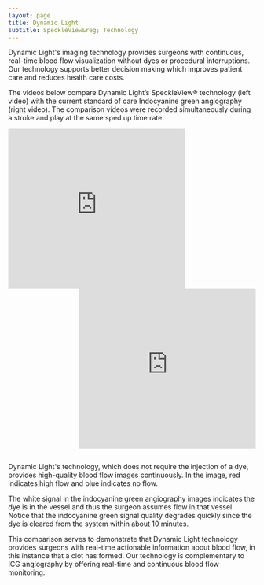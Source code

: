 ```yaml
---
layout: page
title: Dynamic Light
subtitle: SpeckleView&reg; Technology
---
```


<div>
  <p>
   Dynamic Light's imaging technology provides surgeons with continuous, real-time blood flow visualization without dyes or procedural interruptions. Our technology supports better decision making which improves patient care and reduces health care costs.
  </p>
  <p>
  The videos below compare Dynamic Light’s SpeckleView&reg; technology (left video) with the current standard of care Indocyanine green angiography (right video). The comparison videos were recorded simultaneously during a stroke and play at the same sped up time rate.
 </p>
</div>

<div style="float:left;width:auto;"> 
<iframe src="https://player.vimeo.com/video/624613756?h=bbf52145c6&amp;badge=0&amp;autopause=0&amp;player_id=0&amp;app_id=58479;autoplay=1;loop=1" width="360" height="325" frameborder="0" allow="autoplay; fullscreen; picture-in-picture" allowfullscreen title="Speckle_2_Occlusion_cropped.mp4"></iframe>
</div>
  <div style="float:right;width:auto;"> 
<iframe src="https://player.vimeo.com/video/624615882?h=174746e3c2&amp;badge=0&amp;autopause=0&amp;player_id=0&amp;app_id=58479;autoplay=1;loop=1" width="360" height="325" frameborder="0" allow="autoplay; fullscreen; picture-in-picture" allowfullscreen title="ICG_2_Occlusion_cropped.mp4"></iframe>
</div> 
<div style="clear:both;height:1em;"></div>
  <p>
     Dynamic Light's technology, which does not require the injection of a dye, provides high-quality blood flow images continuously. In the image, red indicates high flow and blue indicates no flow.
  </p>
  <p>
    The white signal in the indocyanine green angiography images indicates the dye is in the vessel and thus the surgeon assumes flow in that vessel. Notice that the indocyanine green signal quality degrades quickly since the dye is cleared from the system within about 10 minutes.
  </p>
  <p>
    This comparison serves to demonstrate that Dynamic Light technology provides surgeons with real-time actionable information about blood flow, in this instance that a clot has formed. Our technology is complementary to ICG angiography by offering real-time and continuous blood flow monitoring.
  </p>
